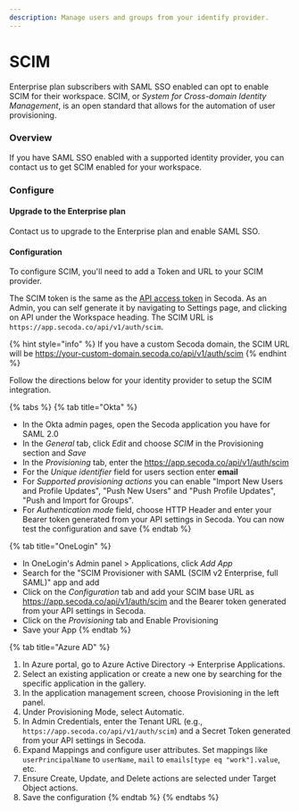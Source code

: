 ```yaml
---
description: Manage users and groups from your identify provider.
---
```


# SCIM

Enterprise plan subscribers with SAML SSO enabled can opt to enable SCIM for their workspace. SCIM, or _System for Cross-domain Identity Management_, is an open standard that allows for the automation of user provisioning.

### Overview

If you have SAML SSO enabled with a supported identity provider, you can contact us to get SCIM enabled for your workspace.

### Configure

#### Upgrade to the Enterprise plan

Contact us to upgrade to the Enterprise plan and enable SAML SSO.

#### Configuration

To configure SCIM, you'll need to add a Token and URL to your SCIM provider.

The SCIM token is the same as the [API access token](../secoda-api/authentication.md#step-1-create-an-api-key) in Secoda. As an Admin, you can self generate it by navigating to Settings page, and clicking on API under the Workspace heading.  The SCIM URL is `https://app.secoda.co/api/v1/auth/scim`.&#x20;

{% hint style="info" %}
If you have a custom Secoda domain, the SCIM URL will be https://your-custom-domain.secoda.co/api/v1/auth/scim
{% endhint %}

Follow the directions below for your identity provider to setup the SCIM integration.

{% tabs %}
{% tab title="Okta" %}
* In the Okta admin pages, open the Secoda application you have for SAML 2.0
* In the _General_ tab, click _Edit_ and choose _SCIM_ in the Provisioning section and _Save_
* In the _Provisioning_ tab, enter the https://app.secoda.co/api/v1/auth/scim
* For the _Unique identifier_ field for users section enter **email**
* For _Supported provisioning actions_ you can enable "Import New Users and Profile Updates", "Push New Users" and "Push Profile Updates", "Push and Import for Groups".
* For _Authentication mode_ field, choose HTTP Header and enter your Bearer token generated from your API settings in Secoda. You can now test the configuration and save
{% endtab %}

{% tab title="OneLogin" %}
* In OneLogin's Admin panel > Applications, click _Add App_
* Search for the "SCIM Provisioner with SAML (SCIM v2 Enterprise, full SAML)" app and add
* Click on the _Configuration_ tab and add your SCIM base URL as https://app.secoda.co/api/v1/auth/scim and the Bearer token generated from your API settings in Secoda.
* Click on the _Provisioning_ tab and Enable Provisioning
* Save your App
{% endtab %}

{% tab title="Azure AD" %}


1. In Azure portal, go to Azure Active Directory -> Enterprise Applications.
2. Select an existing application or create a new one by searching for the specific application in the gallery.
3. In the application management screen, choose Provisioning in the left panel.
4. Under Provisioning Mode, select Automatic.
5. In Admin Credentials, enter the Tenant URL (e.g., `https://app.secoda.co/api/v1/auth/scim`) and a Secret Token generated from your API settings in Secoda.
6. Expand Mappings and configure user attributes. Set mappings like `userPrincipalName` to `userName`, `mail` to `emails[type eq "work"].value`, etc.
7. Ensure Create, Update, and Delete actions are selected under Target Object actions.
8. Save the configuration
{% endtab %}
{% endtabs %}
